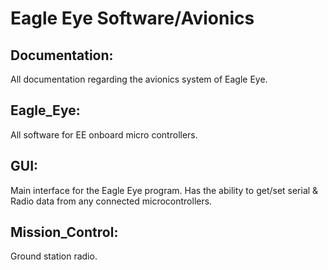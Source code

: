 # Eagle Eye Software/Avionics

## Documentation:
All documentation regarding the avionics system of Eagle Eye.

## Eagle_Eye:
All software for EE onboard micro controllers. 

## GUI:
Main interface for the Eagle Eye program. Has the ability to get/set serial & Radio data from any connected microcontrollers.
	
## Mission_Control:
Ground station radio.
